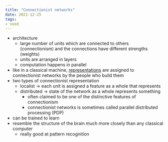 ```yaml
---
title: "Connectionist networks"
date: 2021-12-25
tags:
- seed
---
```


-   architecture
	-   large number of units which are connected to others (connectionism) and the connections have different strengths (weights)
	-   units are arranged in layers
	-   computation happens in parallel
-   like in a classical machine, [representations](/thoughts/representation) are assigned to connectionist networks by the people who build them
-   two types of connectionist representation
	-   localist → each unit is assigned a feature as a whole that represents
	-   distributed → state of the network as a whole represents something
		-   often claimed to be one of the distinctive features of connectionism
		-   connectionist networks is sometimes called parallel distributed processing (PDP)
-   can be trained to learn
-   resemble the structure of the brain much more closely than any classical computer
	-   really good at pattern recognition